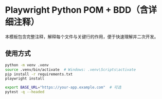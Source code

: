 # Playwright Python POM + BDD（含详细注释）

本模板包含完整注释，解释每个文件与关键行的作用，便于快速理解并二次开发。

## 使用方式
```bash
python -m venv .venv
source .venv/bin/activate  # Windows: .venv\Scripts\activate
pip install -r requirements.txt
playwright install

export BASE_URL="https://your-app.example.com"  # 可选
pytest -q --headed
```
